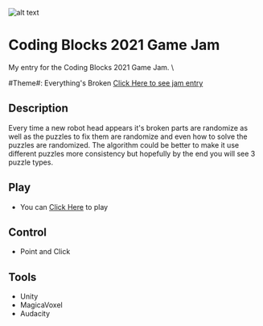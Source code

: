 ![alt text](https://img.itch.zone/aW1hZ2UvODkwOTU3LzUwNDY2MTAuanBn/original/tTjj7h.jpg)

# Coding Blocks 2021 Game Jam
My entry for the Coding Blocks 2021 Game Jam. \

#Theme#: Everything's Broken [Click Here to see jam entry](https://itch.io/jam/coding-blocks-2021/rate/890957)

## Description
Every time a new robot head appears it's broken parts are randomize as well as the puzzles to fix them are randomize and even how to solve the puzzles are randomized. The algorithm could be better to make it use different puzzles more consistency but hopefully by the end you will see 3 puzzle types.

## Play
- You can [Click Here](https://prodigalson.itch.io/fix-a-bot) to play

## Control
- Point and Click

## Tools
- Unity
- MagicaVoxel
- Audacity
